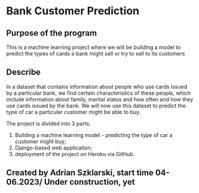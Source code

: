 # Bank Customer Prediction

## Purpose of the program

This is a machine learning project where we will be building a model to predict the types of cards a bank might sell or try to sell to its customers


## Describe

In a dataset that contains information about people who use cards issued by a particular bank, we find certain characteristics of these people, which include information about family, marital status and how often and how they use cards issued by the bank. We will now use this dataset to predict the type of car a particular customer might be able to buy. 

The project is divided into 3 parts:
1. Building a machine learning model - predicting the type of car a customer might buy;
2. Django-based web application;
3. deployment of the project on Heroku via GitHub.


## Created by Adrian Szklarski, start time 04-06.2023/ Under construction, yet

